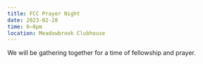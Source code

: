 ```yaml
---
title: FCC Prayer Night
date: 2023-02-28
time: 6–8pm
location: Meadowbrook Clubhouse
---
```

We will be gathering together for a time of fellowship and prayer.
